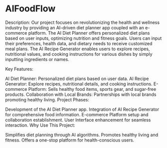 # AIFoodFlow
Description:
Our project focuses on revolutionizing the health and wellness industry by providing an AI-driven diet planner app coupled with an e-commerce platform. The AI Diet Planner offers personalized diet plans based on user inputs, optimizing nutrition and fitness goals. Users can input their preferences, health data, and dietary needs to receive customized meal plans. The AI Recipe Generator enables users to explore recipes, nutritional values, and cooking instructions for various dishes by simply inputting ingredients or names.

Key Features:

AI Diet Planner: Personalized diet plans based on user data.
AI Recipe Generator: Explore recipes, nutritional details, and cooking instructions.
E-commerce Platform: Sells healthy food items, sports gear, and sugar-free products.
Collaboration with Local Brands: Partnerships with local brands promoting healthy living.
Project Phases:

Development of the AI Diet Planner app.
Integration of AI Recipe Generator for comprehensive food information.
E-commerce Platform setup and collaboration establishment.
User Interface enhancement for seamless interaction.
Why Use This Project:

Simplifies diet planning through AI algorithms.
Promotes healthy living and fitness.
Offers a one-stop platform for health-conscious users.
